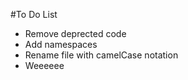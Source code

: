 #To Do List
* Remove deprected code
* Add namespaces
* Rename file with camelCase notation
* Weeeeee
